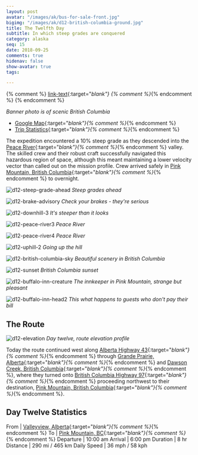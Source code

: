 ```yaml
---
layout: post
avatar: "/images/ak/bus-for-sale-front.jpg"
bigimg: "/images/ak/d12-british-columbia-ground.jpg"
title: The Twelfth Day
subtitle: In which steep grades are conquered
category: alaska
seq: 15
date: 2018-09-25
comments: true
hidenav: false
show-avatar: true
tags:

---
```


{% comment %}
[link-text](link-url){:target="_blank"}
{% comment %}_{% endcomment %}
{% endcomment %}


*Banner photo is of scenic British Columbia*

* [Google Map](https://drive.google.com/open?id=1QToP1iDFNB0dEk8pjlkAVyIr8ThzeEdh&usp=sharing){:target="_blank"}{% comment %}_{% endcomment %} 
* [Trip Statistics](https://docs.google.com/spreadsheets/d/10dU6wdnTdiuMCkSWJ2yGe1PNjGZWlgYcmZ_RCtjf--8/edit?usp=sharing){:target="_blank"}{% comment %}_{% endcomment %}

The expedition encountered a 10% steep grade as they descended into the 
[Peace River](https://en.wikipedia.org/wiki/Peace_River){:target="_blank"}{% comment %}_{% endcomment %}
valley. The skilled crew and their robust craft successfully navigated this hazardous
region of space, although this meant maintaining a lower velocity vector than called
out on the mission profile. Crew arrived safely in 
[Pink Mountain, British Columbia](https://en.wikipedia.org/wiki/Pink_Mountain,_British_Columbia){:target="_blank"}{% comment %}_{% endcomment %}
to overnight.

![d12-steep-grade-ahead](/images/ak/d12-steep-grade-ahead.jpg)
*Steep grades ahead*

![d12-brake-advisory](/images/ak/d12-brake-advisory.jpg)
*Check your brakes - they're serious*

![d12-downhill-3](/images/ak/d12-downhill-3.jpg)
*It's steeper than it looks*

![d12-peace-river3](/images/ak/d12-peace-river3.jpg)
*Peace River*

![d12-peace-river4](/images/ak/d12-peace-river4.jpg)
*Peace River*

![d12-uphill-2](/images/ak/d12-uphill-2.jpg)
*Going up the hill*

![d12-british-columbia-sky](/images/ak/d12-british-columbia-sky.jpg)
*Beautiful scenery in British Columbia*

![d12-sunset](/images/ak/d12-sunset.jpg)
*British Columbia sunset*

![d12-buffalo-inn-creature](/images/ak/d12-buffalo-inn-creature.jpg)
*The innkeeper in Pink Mountain, strange but pleasant*

![d12-buffalo-inn-head2](/images/ak/d12-buffalo-inn-head2.jpg)
*This what happens to guests who don't pay their bill*

## The Route

![d12-elevation](/images/ak/d12-elevation.png)
*Day twelve, route elevation profile*

Today the route continued west along
[Alberta Highway 43](https://en.wikipedia.org/wiki/Alberta_Highway_43){:target="_blank"}{% comment %}_{% endcomment %}
through
[Grande Prairie, Alberta](https://en.wikipedia.org/wiki/Grande_Prairie){:target="_blank"}{% comment %}_{% endcomment %}
and 
[Dawson Creek, British Columbia](https://en.wikipedia.org/wiki/Dawson_Creek){:target="_blank"}{% comment %}_{% endcomment %},
where they turned onto
[British Columbia Highway 97](https://en.wikipedia.org/wiki/British_Columbia_Highway_97){:target="_blank"}{% comment %}_{% endcomment %}
proceeding northwest to their destination,
[Pink Mountain, British Columbia](https://en.wikipedia.org/wiki/Pink_Mountain,_British_Columbia){:target="_blank"}{% comment %}_{% endcomment %}.


## Day Twelve Statistics

From | [Valleyview, Alberta](https://en.wikipedia.org/wiki/Valleyview,_Alberta){:target="_blank"}{% comment %}_{% endcomment %}
To | [Pink Mountain, BC](https://en.wikipedia.org/wiki/Pink_Mountain,_British_Columbia){:target="_blank"}{% comment %}_{% endcomment %}
Departure | 10:00 am 
Arrival | 6:00 pm 
Duration | 8 hr
Distance | 290 mi / 465 km
Daily Speed | 36 mph / 58 kph

